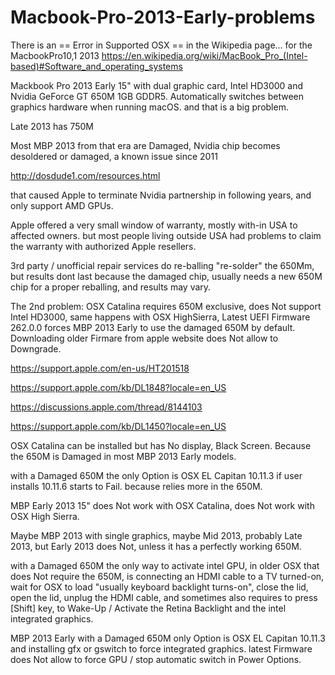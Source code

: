 # Macbook-Pro-2013-Early-problems

There is an
== Error in Supported OSX ==
in the Wikipedia page...
for the MacbookPro10,1 2013
https://en.wikipedia.org/wiki/MacBook_Pro_(Intel-based)#Software_and_operating_systems

Mackbook Pro 2013 Early 15" with dual graphic card, 
Intel HD3000 and Nvidia GeForce GT 650M 1GB GDDR5. 
Automatically switches between graphics hardware when running macOS.
and that is a big problem.

Late 2013 has 750M

Most MBP 2013 from that era are Damaged, 
Nvidia chip becomes desoldered or damaged, 
a known issue since 2011

http://dosdude1.com/resources.html

that caused Apple to terminate Nvidia partnership in following years, 
and only support AMD GPUs.

Apple offered a very small window of warranty, mostly with-in USA to affected owners.
but most people living outside USA had problems to claim the warranty with authorized Apple resellers.

3rd party / unofficial repair services do re-balling "re-solder" the 650Mm,
but results dont last because the damaged chip,
usually needs a new 650M chip for a proper reballing, and results may vary.

The 2nd problem: 
OSX Catalina requires 650M exclusive, does Not support Intel HD3000,
same happens with OSX HighSierra,
Latest UEFI Firmware 262.0.0
forces MBP 2013 Early to use the damaged 650M by default.
Downloading older Firmare from apple website does Not allow to Downgrade.

https://support.apple.com/en-us/HT201518

https://support.apple.com/kb/DL1848?locale=en_US

https://discussions.apple.com/thread/8144103

https://support.apple.com/kb/DL1450?locale=en_US


OSX Catalina can be installed but has No display, Black Screen.
Because the 650M is Damaged in most MBP 2013 Early models.

with a Damaged 650M the only Option is OSX EL Capitan 10.11.3
if user installs 10.11.6 starts to Fail.
because relies more in the 650M.

MBP Early 2013 15" 
does Not work with OSX Catalina, 
does Not work with OSX High Sierra.

Maybe MBP 2013 with single graphics,
maybe Mid 2013,
probably Late 2013,
but Early 2013 does Not, unless it has a perfectly working 650M.

with a Damaged 650M
the only way to activate intel GPU, in older OSX that does Not require the 650M,
is connecting an HDMI cable to a TV turned-on, wait for OSX to load "usually keyboard backlight turns-on", 
close the lid,
open the lid,
unplug the HDMI cable,
and sometimes also requires to press [Shift] key, 
to Wake-Up / Activate the Retina Backlight and the intel integrated graphics.

MBP 2013 Early with a Damaged 650M only Option is OSX EL Capitan 10.11.3
and installing gfx or gswitch to force integrated graphics.
latest Firmware does Not allow to force GPU / stop automatic switch in Power Options.

